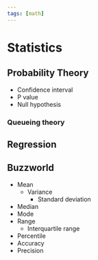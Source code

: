 ```yaml
---
tags: [math]
---
```


# Statistics

## Probability Theory

- Confidence interval
- P value
- Null hypothesis

### Queueing theory

## Regression

## Buzzworld

- Mean
	- Variance
		- Standard deviation
- Median
- Mode
- Range
	- Interquartile range
- Percentile
- Accuracy
- Precision